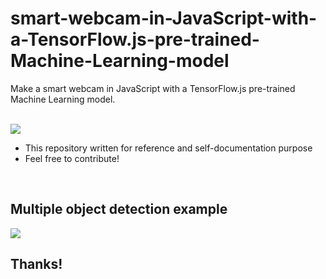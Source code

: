 # smart-webcam-in-JavaScript-with-a-TensorFlow.js-pre-trained-Machine-Learning-model
Make a smart webcam in JavaScript with a TensorFlow.js pre-trained Machine Learning model.

<br>

<img src="https://i.imgur.com/twCYyKw.png">

* This repository written for reference and self-documentation purpose
* Feel free to contribute!

<br>

## Multiple object detection example

<img src="https://i.imgur.com/YYoVvai.jpeg">

## Thanks!
